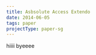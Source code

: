 ```yaml
---
title: Asbsolute Access Extendo
date: 2014-06-05
tags: paper
projectType: paper-sg
---
```


hiiii
<youtube></youtube>
byeeee
